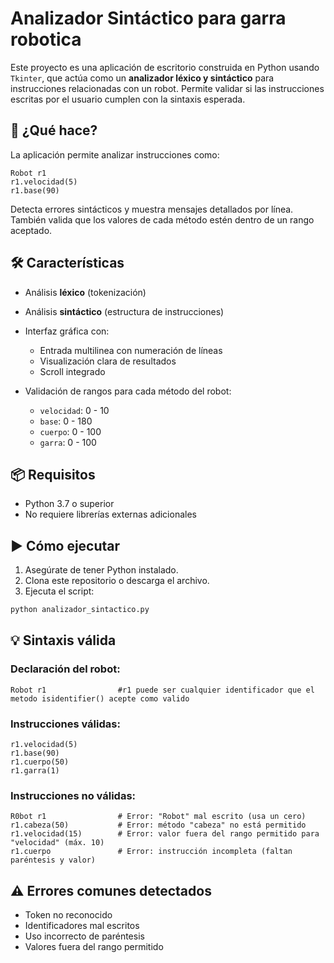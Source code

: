 
# Analizador Sintáctico para garra robotica

Este proyecto es una aplicación de escritorio construida en Python usando `Tkinter`, que actúa como un **analizador léxico y sintáctico** para instrucciones relacionadas con un robot. Permite validar si las instrucciones escritas por el usuario cumplen con la sintaxis esperada.

## 🧠 ¿Qué hace?

La aplicación permite analizar instrucciones como:

```text
Robot r1
r1.velocidad(5)
r1.base(90)
````

Detecta errores sintácticos y muestra mensajes detallados por línea. También valida que los valores de cada método estén dentro de un rango aceptado.

## 🛠 Características

* Análisis **léxico** (tokenización)
* Análisis **sintáctico** (estructura de instrucciones)
* Interfaz gráfica con:

  * Entrada multilinea con numeración de líneas
  * Visualización clara de resultados
  * Scroll integrado
* Validación de rangos para cada método del robot:

  * `velocidad`: 0 - 10
  * `base`: 0 - 180
  * `cuerpo`: 0 - 100
  * `garra`: 0 - 100

## 📦 Requisitos

* Python 3.7 o superior
* No requiere librerías externas adicionales

## ▶️ Cómo ejecutar

1. Asegúrate de tener Python instalado.
2. Clona este repositorio o descarga el archivo.
3. Ejecuta el script:

```bash
python analizador_sintactico.py
```

## 💡 Sintaxis válida

### Declaración del robot:

```text
Robot r1                #r1 puede ser cualquier identificador que el metodo isidentifier() acepte como valido
```

### Instrucciones válidas:

```text
r1.velocidad(5)
r1.base(90)
r1.cuerpo(50)
r1.garra(1)
```

### Instrucciones no válidas:

```text
R0bot r1                # Error: "Robot" mal escrito (usa un cero)
r1.cabeza(50)           # Error: método "cabeza" no está permitido
r1.velocidad(15)        # Error: valor fuera del rango permitido para "velocidad" (máx. 10)
r1.cuerpo               # Error: instrucción incompleta (faltan paréntesis y valor)
```

## ⚠️ Errores comunes detectados

* Token no reconocido
* Identificadores mal escritos
* Uso incorrecto de paréntesis
* Valores fuera del rango permitido
